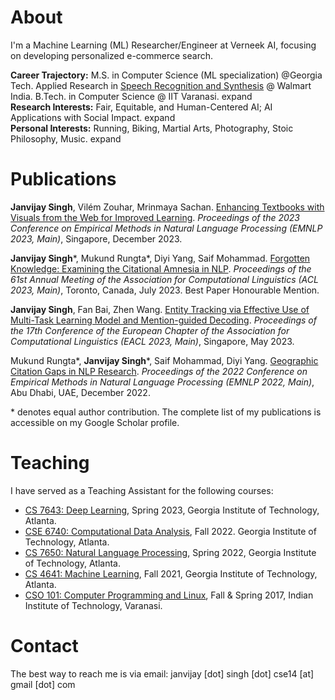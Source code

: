 # About
I'm a Machine Learning (ML) Researcher/Engineer at Verneek AI, focusing on developing personalized e-commerce search. 
<div id="content-1">
    <strong>Career Trajectory:</strong>
    <span id="brief-content-1">
        M.S. in Computer Science (ML specialization) @Georgia Tech. Applied Research in <a href="https://stories.flipkart.com/use-voice-assistant-to-buy-groceries-flipkart/">Speech Recognition and Synthesis</a> @ Walmart India.  B.Tech. in Computer Science @ IIT Varanasi.
        <span class="toggle-text" onclick="toggleContent()" id="toggle-button-1">expand</span>
    </span>
    <p id="more-content-1" style="display:none;">
        Previously, I also led applied research in speech recognition and synthesis at Walmart India, playing a key role in developing a <a href="https://stories.flipkart.com/use-voice-assistant-to-buy-groceries-flipkart/">multilingual voice assistant</a>. I hold a MS in Computer Science (CS) from Georgia Tech, specializing in ML with a keen interest in Natural Language Processing and its societal applications.  My CS academic journey began at IIT Varanasi, where I graduated with the second-highest grades in my class. Please find more details in my CV.
        <span class="toggle-text" onclick="toggleContent()">highlights</span>
    </p>
</div>

<div id="content-2">
    <strong>Research Interests:</strong>
    <span id="brief-content-2">
        Fair, Equitable, and Human-Centered AI; AI Applications with Social Impact.
        <span class="toggle-text" onclick="toggleContent()" id="toggle-button-2">expand</span>
    </span>
    <p id="more-content-2" style="display:none;">
        More detailed content goes here...
        <span class="toggle-text" onclick="toggleContent()">highlights</span>
    </p>
</div>

<div id="content-3">
    <strong>Personal Interests:</strong>
    <span id="brief-content-3">
        Running, Biking, Martial Arts, Photography, Stoic Philosophy, Music. 
        <span class="toggle-text" onclick="toggleContent()" id="toggle-button-3">expand</span>
    </span>
    <p id="more-content-3" style="display:none;">
        More detailed content goes here...
        <span class="toggle-text" onclick="toggleContent()">highlights</span>
    </p>
</div>

# Publications

**Janvijay Singh**, Vilém Zouhar, Mrinmaya Sachan. [Enhancing Textbooks with Visuals from the Web for Improved Learning](https://arxiv.org/pdf/2304.08931.pdf). *Proceedings of the 2023 Conference on Empirical Methods in Natural Language Processing (EMNLP 2023, Main)*, Singapore, December 2023.

**Janvijay Singh**\*, Mukund Rungta\*, Diyi Yang, Saif Mohammad. [Forgotten Knowledge: Examining the Citational Amnesia in NLP](https://aclanthology.org/2023.acl-long.341v2.pdf). *Proceedings of the 61st Annual Meeting of the Association for Computational Linguistics (ACL 2023, Main)*, Toronto, Canada, July 2023. <span class="award-badge">Best Paper Honourable Mention</span>.

**Janvijay Singh**, Fan Bai, Zhen Wang. [Entity Tracking via Effective Use of Multi-Task Learning Model and Mention-guided Decoding](https://aclanthology.org/2023.eacl-main.90.pdf). *Proceedings of the 17th Conference of the European Chapter of the Association for Computational Linguistics (EACL 2023, Main)*, Singapore, May 2023.

Mukund Rungta\*, **Janvijay Singh**\*, Saif Mohammad, Diyi Yang. [Geographic Citation Gaps in NLP Research](https://aclanthology.org/2022.emnlp-main.89.pdf). *Proceedings of the 2022 Conference on Empirical Methods in Natural Language Processing (EMNLP 2022, Main)*, Abu Dhabi, UAE, December 2022.

\* denotes equal author contribution. The complete list of my publications is accessible on my Google Scholar profile.

# Teaching

I have served as a Teaching Assistant for the following courses:

- [CS 7643: Deep Learning](https://sites.cc.gatech.edu/classes/AY2023/cs7643_spring/index.html), Spring 2023, Georgia Institute of Technology, Atlanta.
- [CSE 6740: Computational Data Analysis](https://oscar.gatech.edu/bprod/bwckctlg.p_disp_course_detail?cat_term_in=202008&subj_code_in=CSE&crse_numb_in=6740), Fall 2022. Georgia Institute of Technology, Atlanta.
- [CS 7650: Natural Language Processing](https://aritter.github.io/CS-7650-sp22/), Spring 2022, Georgia Institute of Technology, Atlanta.
- [CS 4641: Machine Learning](https://aritter.github.io/CS-4641/), Fall 2021, Georgia Institute of Technology, Atlanta.
- [CSO 101: Computer Programming and Linux](https://sites.google.com/site/pratikchattopadhyay/programming), Fall & Spring 2017, Indian Institute of Technology, Varanasi.


# Contact
The best way to reach me is via email: janvijay [dot] singh [dot] cse14 [at] gmail [dot] com
